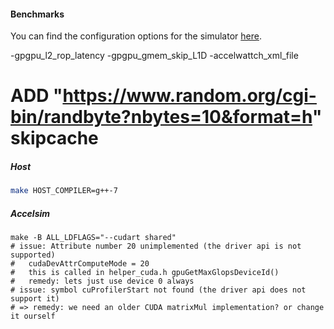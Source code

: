 #### Benchmarks

You can find the configuration options for the simulator [here](https://github.com/CoffeeBeforeArch/gpgpu-sim_distribution/blob/dev/src/gpgpu-sim/gpu-sim.cc).

-gpgpu_l2_rop_latency
-gpgpu_gmem_skip_L1D
-accelwattch_xml_file

# ADD "https://www.random.org/cgi-bin/randbyte?nbytes=10&format=h" skipcache
##### Host
```bash
make HOST_COMPILER=g++-7
```

##### Accelsim
```
make -B ALL_LDFLAGS="--cudart shared"
# issue: Attribute number 20 unimplemented (the driver api is not supported)
#   cudaDevAttrComputeMode = 20
#   this is called in helper_cuda.h gpuGetMaxGlopsDeviceId()
#   remedy: lets just use device 0 always
# issue: symbol cuProfilerStart not found (the driver api does not support it)
# => remedy: we need an older CUDA matrixMul implementation? or change it ourself
```
